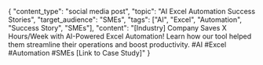 { "content_type": "social media post", "topic": "AI Excel Automation Success Stories", "target_audience": "SMEs", "tags": ["AI", "Excel", "Automation", "Success Story", "SMEs"], "content": "[Industry] Company Saves X Hours/Week with AI-Powered Excel Automation! Learn how our tool helped them streamline their operations and boost productivity. #AI #Excel #Automation #SMEs [Link to Case Study]" }